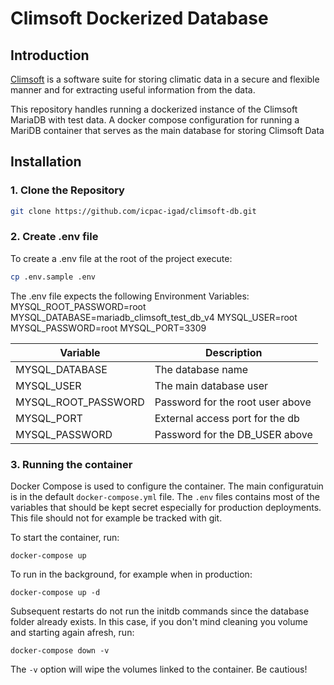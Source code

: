 # Climsoft Dockerized Database

## Introduction

[Climsoft](https://climsoft.org/) is a software suite for storing climatic data in a secure and flexible manner and for extracting useful information from the data. 

This repository handles running a dockerized instance of the Climsoft MariaDB with test data. A docker compose configuration for running a MariDB  container that serves as the main database for storing Climsoft Data

## Installation

### 1. Clone the Repository

```sh
git clone https://github.com/icpac-igad/climsoft-db.git
```

### 2. Create .env file 

To create a .env file at the root of the project execute:

```sh
cp .env.sample .env
```

The .env file expects the following Environment Variables:
MYSQL_ROOT_PASSWORD=root
MYSQL_DATABASE=mariadb_climsoft_test_db_v4
MYSQL_USER=root
MYSQL_PASSWORD=root
MYSQL_PORT=3309

|   Variable      | Description |
| ----------- | ----------- |
| MYSQL_DATABASE     | The database name       |
| MYSQL_USER   |  The main database user       |
| MYSQL_ROOT_PASSWORD   |  Password for the root user above       |
| MYSQL_PORT   |  External access port for the db       |
| MYSQL_PASSWORD   |  Password for the DB_USER above      |

### 3. Running the container

Docker Compose is used to configure the container. The main configuratuin is in the default `docker-compose.yml` file. 
The `.env` files contains most of the variables that should be kept secret especially for production deployments. This file should not for example be tracked with git.


To start the container, run:

`docker-compose up`

To run in the background, for example when in production:

`docker-compose up -d`

Subsequent restarts do not run the initdb commands since the database folder already exists. In this case, if you don't mind cleaning you volume and starting again afresh, run:

`docker-compose down -v`

The `-v` option will wipe the volumes linked to the container. Be cautious!


